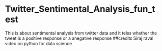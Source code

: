 # Twitter_Sentimental_Analysis_fun_test
This is about sentimental analysis from twitter data and it telss whether the tweet is a positive response or a anegative response
##credits
Siraj raval video on python for data science
